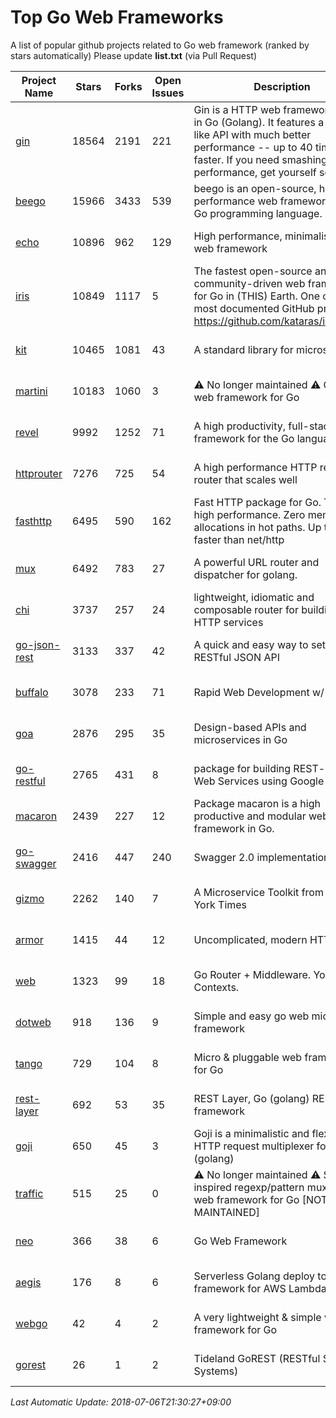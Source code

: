 # Top Go Web Frameworks
A list of popular github projects related to Go web framework (ranked by stars automatically)
Please update **list.txt** (via Pull Request)

| Project Name | Stars | Forks | Open Issues | Description | Last Commit |
| ------------ | ----- | ----- | ----------- | ----------- | ----------- |
| [gin](https://github.com/gin-gonic/gin) | 18564 | 2191 | 221 | Gin is a HTTP web framework written in Go (Golang). It features a Martini-like API with much better performance -- up to 40 times faster. If you need smashing performance, get yourself some Gin. | 2018-07-03 09:17:08 |
| [beego](https://github.com/astaxie/beego) | 15966 | 3433 | 539 | beego is an open-source, high-performance web framework for the Go programming language. | 2017-12-18 11:18:59 |
| [echo](https://github.com/labstack/echo) | 10896 | 962 | 129 | High performance, minimalist Go web framework | 2018-07-03 20:04:50 |
| [iris](https://github.com/kataras/iris) | 10849 | 1117 | 5 | The fastest open-source and community-driven web framework for Go in (THIS) Earth. One of the most documented GitHub projects: https://github.com/kataras/iris/#learn | 2018-06-27 10:30:28 |
| [kit](https://github.com/go-kit/kit) | 10465 | 1081 | 43 | A standard library for microservices. | 2018-06-19 21:43:15 |
| [martini](https://github.com/go-martini/martini) | 10183 | 1060 | 3 | ⚠️ No longer maintained ⚠️  Classy web framework for Go | 2017-01-21 21:58:54 |
| [revel](https://github.com/revel/revel) | 9992 | 1252 | 71 | A high productivity, full-stack web framework for the Go language. | 2018-03-21 16:43:36 |
| [httprouter](https://github.com/julienschmidt/httprouter) | 7276 | 725 | 54 | A high performance HTTP request router that scales well | 2018-04-11 15:45:01 |
| [fasthttp](https://github.com/valyala/fasthttp) | 6495 | 590 | 162 | Fast HTTP package for Go. Tuned for high performance. Zero memory allocations in hot paths. Up to 10x faster than net/http | 2017-12-07 12:09:41 |
| [mux](https://github.com/gorilla/mux) | 6492 | 783 | 27 | A powerful URL router and dispatcher for golang. | 2018-06-05 21:15:56 |
| [chi](https://github.com/go-chi/chi) | 3737 | 257 | 24 | lightweight, idiomatic and composable router for building Go HTTP services | 2018-04-24 17:23:50 |
| [go-json-rest](https://github.com/ant0ine/go-json-rest) | 3133 | 337 | 42 | A quick and easy way to setup a RESTful JSON API | 2017-09-13 04:12:08 |
| [buffalo](https://github.com/gobuffalo/buffalo) | 3078 | 233 | 71 | Rapid Web Development w/ Go | 2018-06-27 15:23:23 |
| [goa](https://github.com/goadesign/goa) | 2876 | 295 | 35 | Design-based APIs and microservices in Go | 2018-06-29 22:47:17 |
| [go-restful](https://github.com/emicklei/go-restful) | 2765 | 431 | 8 | package for building REST-style Web Services using Google Go | 2018-07-01 19:57:19 |
| [macaron](https://github.com/go-macaron/macaron) | 2439 | 227 | 12 | Package macaron is a high productive and modular web framework in Go. | 2018-04-26 21:11:54 |
| [go-swagger](https://github.com/go-swagger/go-swagger) | 2416 | 447 | 240 | Swagger 2.0 implementation for go | 2018-07-04 20:47:58 |
| [gizmo](https://github.com/NYTimes/gizmo) | 2262 | 140 | 7 | A Microservice Toolkit from The New York Times | 2018-07-02 15:49:04 |
| [armor](https://github.com/labstack/armor) | 1415 | 44 | 12 | Uncomplicated, modern HTTP server | 2018-05-06 17:24:15 |
| [web](https://github.com/gocraft/web) | 1323 | 99 | 18 | Go Router + Middleware. Your Contexts. | 2017-09-25 13:59:45 |
| [dotweb](https://github.com/devfeel/dotweb) | 918 | 136 | 9 | Simple and easy go web micro framework | 2018-07-03 10:15:42 |
| [tango](https://github.com/lunny/tango) | 729 | 104 | 8 | Micro & pluggable web framework for Go | 2018-04-12 14:57:37 |
| [rest-layer](https://github.com/rs/rest-layer) | 692 | 53 | 35 | REST Layer, Go (golang) REST API framework | 2018-06-17 09:20:14 |
| [goji](https://github.com/goji/goji) | 650 | 45 | 3 | Goji is a minimalistic and flexible HTTP request multiplexer for Go (golang) | 2016-11-14 01:26:57 |
| [traffic](https://github.com/pilu/traffic) | 515 | 25 | 0 | ⚠️ No longer maintained ⚠️  Sinatra inspired regexp/pattern mux and web framework for Go [NOT MAINTAINED] | 2015-11-26 21:31:07 |
| [neo](https://github.com/ivpusic/neo) | 366 | 38 | 6 | Go Web Framework | 2017-08-14 23:54:31 |
| [aegis](https://github.com/tmaiaroto/aegis) | 176 | 8 | 6 | Serverless Golang deploy tool and framework for AWS Lambda | 2018-07-05 23:10:56 |
| [webgo](https://github.com/bnkamalesh/webgo) | 42 | 4 | 2 | A very lightweight & simple web framework for Go | 2018-05-14 07:05:14 |
| [gorest](https://github.com/tideland/gorest) | 26 | 1 | 2 | Tideland GoREST (RESTful Server Systems) | 2017-11-10 13:00:37 |

*Last Automatic Update: 2018-07-06T21:30:27+09:00*